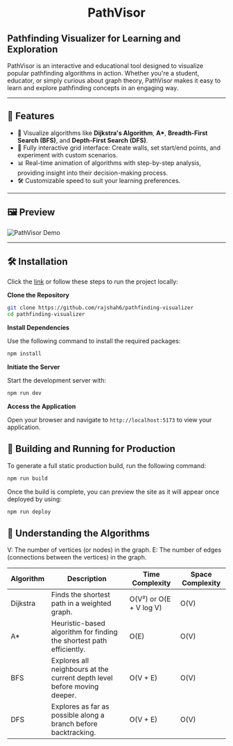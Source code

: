 <div align="center">

# PathVisor

</div> 

## Pathfinding Visualizer for Learning and Exploration

PathVisor is an interactive and educational tool designed to visualize popular pathfinding algorithms in action. Whether you're a student, educator, or simply curious about graph theory, PathVisor makes it easy to learn and explore pathfinding concepts in an engaging way.

---

## 🚀 Features  
- 🎯 Visualize algorithms like **Dijkstra's Algorithm**, **A\***, **Breadth-First Search (BFS)**, and **Depth-First Search (DFS)**.  
- 🌈 Fully interactive grid interface: Create walls, set start/end points, and experiment with custom scenarios.  
- 📊 Real-time animation of algorithms with step-by-step analysis, providing insight into their decision-making process.  
- 🛠️ Customizable speed to suit your learning preferences.  

---

## 🖼️ Preview  
![PathVisor Demo](link-to-demo-or-image.gif)  

---

## 🛠️ Installation

Click the [link](https://pathvisor.vercel.app) or follow these steps to run the project locally:

**Clone the Repository**

   ```bash
   git clone https://github.com/rajshah6/pathfinding-visualizer
   cd pathfinding-visualizer
   ```

**Install Dependencies**

Use the following command to install the required packages:
```bash
npm install
```

**Initiate the Server**

Start the development server with:
```bash
npm run dev
```

**Access the Application**

Open your browser and navigate to `http://localhost:5173` to view your application.

## 🚀 Building and Running for Production

To generate a full static production build, run the following command:

```bash
npm run build
```

Once the build is complete, you can preview the site as it will appear once deployed by using:

```bash
npm run deploy
```

## 🧠 Understanding the Algorithms  

V: The number of vertices (or nodes) in the graph. 
E: The number of edges (connections between the vertices) in the graph.

| Algorithm    | Description                                                                 | Time Complexity         | Space Complexity      |
|--------------|-----------------------------------------------------------------------------|-------------------------|-----------------------|
| Dijkstra     | Finds the shortest path in a weighted graph.                                | O(V²) or O(E + V log V) | O(V)                  |
| A*           | Heuristic-based algorithm for finding the shortest path efficiently.        | O(E)                    | O(V)                  |
| BFS          | Explores all neighbours at the current depth level before moving deeper.    | O(V + E)                | O(V)                  |
| DFS          | Explores as far as possible along a branch before backtracking.             | O(V + E)                | O(V)                  |

